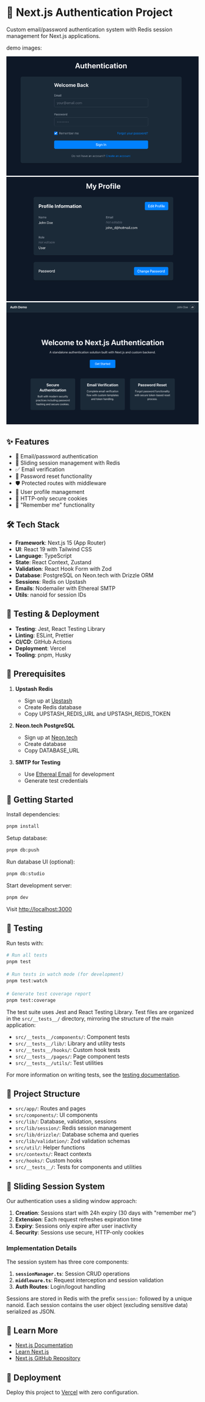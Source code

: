 # 🔐 Next.js Authentication Project

Custom email/password authentication system with Redis session management for Next.js applications.

demo images:

![alt text](auth_demo_02.png)
![alt text](auth_demo_03.png)
![alt text](auth_demo_01.png)

## ✨ Features

- 📧 Email/password authentication
- 🔄 Sliding session management with Redis
- ✅ Email verification
- 🔑 Password reset functionality
- 🛡️ Protected routes with middleware
- 👤 User profile management
- 🍪 HTTP-only secure cookies
- 🧠 "Remember me" functionality

## 🛠️ Tech Stack

- **Framework**: Next.js 15 (App Router)
- **UI**: React 19 with Tailwind CSS
- **Language**: TypeScript
- **State**: React Context, Zustand
- **Validation**: React Hook Form with Zod
- **Database**: PostgreSQL on Neon.tech with Drizzle ORM
- **Sessions**: Redis on Upstash
- **Emails**: Nodemailer with Ethereal SMTP
- **Utils**: nanoid for session IDs

## 🧪 Testing & Deployment

- **Testing**: Jest, React Testing Library
- **Linting**: ESLint, Prettier
- **CI/CD**: GitHub Actions
- **Deployment**: Vercel
- **Tooling**: pnpm, Husky

## 🚀 Prerequisites

1. **Upstash Redis**

    - Sign up at [Upstash](https://upstash.com/)
    - Create Redis database
    - Copy UPSTASH_REDIS_URL and UPSTASH_REDIS_TOKEN

2. **Neon.tech PostgreSQL**

    - Sign up at [Neon.tech](https://neon.tech/)
    - Create database
    - Copy DATABASE_URL

3. **SMTP for Testing**
    - Use [Ethereal Email](https://ethereal.email/) for development
    - Generate test credentials

## 🏁 Getting Started

Install dependencies:

```bash
pnpm install
```

Setup database:

```bash
pnpm db:push
```

Run database UI (optional):

```bash
pnpm db:studio
```

Start development server:

```bash
pnpm dev
```

Visit [http://localhost:3000](http://localhost:3000)

## 📝 Testing

Run tests with:

```bash
# Run all tests
pnpm test

# Run tests in watch mode (for development)
pnpm test:watch

# Generate test coverage report
pnpm test:coverage
```

The test suite uses Jest and React Testing Library. Test files are organized in the `src/__tests__/` directory, mirroring the structure of the main application:

- `src/__tests__/components/`: Component tests
- `src/__tests__/lib/`: Library and utility tests
- `src/__tests__/hooks/`: Custom hook tests
- `src/__tests__/pages/`: Page component tests
- `src/__tests__/utils/`: Test utilities

For more information on writing tests, see the [testing documentation](src/__tests__/README.md).

## 📁 Project Structure

- `src/app/`: Routes and pages
- `src/components/`: UI components
- `src/lib/`: Database, validation, sessions
- `src/lib/session/`: Redis session management
- `src/lib/drizzle/`: Database schema and queries
- `src/lib/validation/`: Zod validation schemas
- `src/util/`: Helper functions
- `src/contexts/`: React contexts
- `src/hooks/`: Custom hooks
- `src/__tests__/`: Tests for components and utilities

## 🔄 Sliding Session System

Our authentication uses a sliding window approach:

1. **Creation**: Sessions start with 24h expiry (30 days with "remember me")
2. **Extension**: Each request refreshes expiration time
3. **Expiry**: Sessions only expire after user inactivity
4. **Security**: Sessions use secure, HTTP-only cookies

### Implementation Details

The session system has three core components:

1. **`sessionManager.ts`**: Session CRUD operations
2. **`middleware.ts`**: Request interception and session validation
3. **Auth Routes**: Login/logout handling

Sessions are stored in Redis with the prefix `session:` followed by a unique nanoid. Each session contains the user object (excluding sensitive data) serialized as JSON.

## 📖 Learn More

- [Next.js Documentation](https://nextjs.org/docs)
- [Learn Next.js](https://nextjs.org/learn)
- [Next.js GitHub Repository](https://github.com/vercel/next.js)

## 🚢 Deployment

Deploy this project to [Vercel](https://vercel.com/new) with zero configuration.
